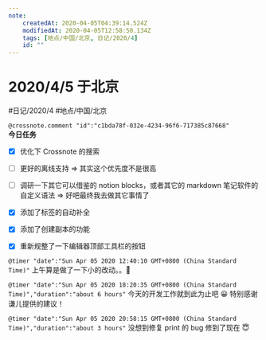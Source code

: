 ```yaml
---
note:
    createdAt: 2020-04-05T04:39:14.524Z
    modifiedAt: 2020-04-05T12:58:50.134Z
    tags: [地点/中国/北京, 日记/2020/4]
    id: ""
---
```

# 2020/4/5 于北京
#日记/2020/4  #地点/中国/北京 

`@crossnote.comment "id":"c1bda78f-032e-4234-96f6-717385c87668"`  
**今日任务**

* [x] 优化下 Crossnote 的搜索
* [ ] 更好的离线支持 => 其实这个优先度不是很高
* [ ] 调研一下其它可以借鉴的 notion blocks，或者其它的 markdown 笔记软件的自定义语法 => 好吧最终我去做其它事情了
* [x] 添加了标签的自动补全
* [x] 添加了创建副本的功能
* [x] 重新规整了一下编辑器顶部工具栏的按钮


`@timer "date":"Sun Apr 05 2020 12:40:10 GMT+0800 (China Standard Time)"`
上午算是做了一下小的改动。。🤟

`@timer "date":"Sun Apr 05 2020 18:20:35 GMT+0800 (China Standard Time)","duration":"about 6 hours"`
今天的开发工作就到此为止吧 :grinning: 
特别感谢谦儿提供的建议！

`@timer "date":"Sun Apr 05 2020 20:58:15 GMT+0800 (China Standard Time)","duration":"about 3 hours"`
没想到修复 print 的 bug 修到了现在 :innocent: 

